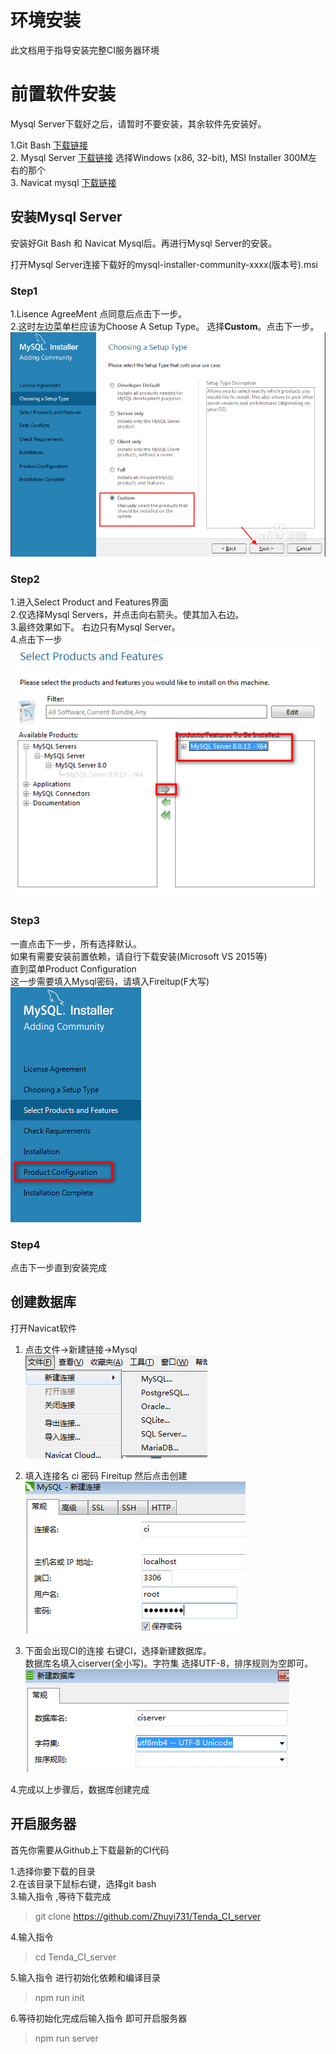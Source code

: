 # 环境安装 
此文档用于指导安装完整CI服务器环境  

# 前置软件安装  
Mysql Server下载好之后，请暂时不要安装，其余软件先安装好。

1.Git Bash [下载链接](https://git-scm.com/downloads)   
2. Mysql Server  [下载链接](https://dev.mysql.com/downloads/windows/installer/)     选择Windows (x86, 32-bit), MSI Installer  300M左右的那个   
3. Navicat mysql  [下载链接](http://www.navicat.com.cn/products/navicat-for-mysql)  

## 安装Mysql Server  
安装好Git Bash 和 Navicat Mysql后。再进行Mysql Server的安装。  

打开Mysql Server连接下载好的mysql-installer-community-xxxx(版本号).msi 

### Step1 
1.Lisence AgreeMent 点同意后点击下一步。  
2.这时左边菜单栏应该为Choose A Setup Type。
选择**Custom**。点击下一步。
![安装步骤1](./imgs/OEM/mysql_install0.png)


### Step2  
1.进入Select Product and Features界面  
2.仅选择Mysql Servers，并点击向右箭头。使其加入右边。  
3.最终效果如下。  右边只有Mysql Server。  
4.点击下一步
![安装步骤2](./imgs/OEM/mysql_install1.png)

### Step3 
一直点击下一步，所有选择默认。  
如果有需要安装前置依赖，请自行下载安装(Microsoft VS 2015等)      
直到菜单Product Configuration   
这一步需要填入Mysql密码，请填入Fireitup(F大写)   
![安装步骤3](./imgs/OEM/mysql_install2.png)  

### Step4  
点击下一步直到安装完成  

## 创建数据库
打开Navicat软件  

1. 点击文件->新建链接->Mysql  
![](./imgs/OEM/createDB.png)  

2. 填入连接名 ci  密码 Fireitup  然后点击创建  
![](./imgs/OEM/newConnection.png)  

3. 下面会出现CI的连接 右键CI，选择新建数据库。    
数据库名填入ciserver(全小写)。字符集 选择UTF-8，排序规则为空即可。    
![](./imgs/OEM/newDB.png)  

4.完成以上步骤后，数据库创建完成  

## 开启服务器  

首先你需要从Github上下载最新的CI代码  

1.选择你要下载的目录  
2.在该目录下鼠标右键，选择git bash  
3.输入指令 ,等待下载完成
> git clone https://github.com/Zhuyi731/Tenda_CI_server 

4.输入指令 
> cd Tenda_CI_server 

5.输入指令 进行初始化依赖和编译目录 
> npm run init

6.等待初始化完成后输入指令 即可开启服务器  
> npm run server 

